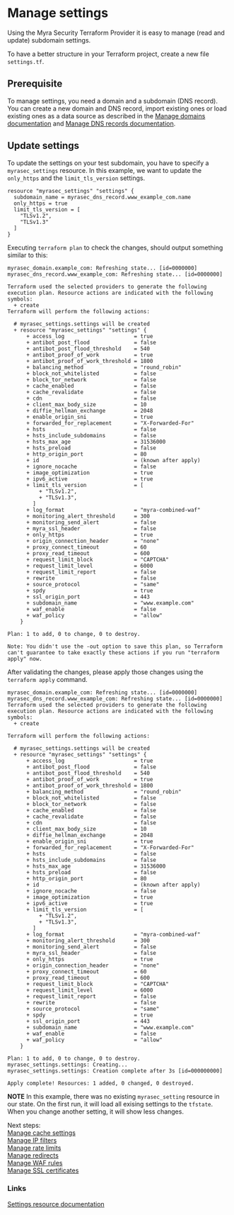 # Manage settings

Using the Myra Security Terraform Provider it is easy to manage (read and update) subdomain settings.

To have a better structure in your Terraform project, create a new file `settings.tf`.

## Prerequisite

To manage settings, you need a domain and a subdomain (DNS record). You can create a new domain and DNS record, import existing ones or load existing ones as a data source as described in the [Manage domains documentation](./domains.md) and [Manage DNS records documentation](./dns_records.md).  


## Update settings
To update the settings on your test subdomain, you have to specify a `myrasec_settings` resource. In this example, we want to update the `only_https` and the `limit_tls_version` settings.
```hcl
resource "myrasec_settings" "settings" {
  subdomain_name = myrasec_dns_record.www_example_com.name
  only_https = true
  limit_tls_version = [
    "TLSv1.2",
    "TLSv1.3"
  ]
}
```
Executing `terraform plan` to check the changes, should output something similar to this:

```
myrasec_domain.example_com: Refreshing state... [id=0000000]
myrasec_dns_record.www_example_com: Refreshing state... [id=0000000]

Terraform used the selected providers to generate the following execution plan. Resource actions are indicated with the following symbols:                                          
  + create                                                                                                                                                                                                                                                                                              
Terraform will perform the following actions:                                                                                                                                       

  # myrasec_settings.settings will be created
  + resource "myrasec_settings" "settings" {
      + access_log                      = true
      + antibot_post_flood              = false
      + antibot_post_flood_threshold    = 540
      + antibot_proof_of_work           = true
      + antibot_proof_of_work_threshold = 1800
      + balancing_method                = "round_robin"
      + block_not_whitelisted           = false
      + block_tor_network               = false
      + cache_enabled                   = false
      + cache_revalidate                = false
      + cdn                             = false
      + client_max_body_size            = 10
      + diffie_hellman_exchange         = 2048
      + enable_origin_sni               = true
      + forwarded_for_replacement       = "X-Forwarded-For"
      + hsts                            = false
      + hsts_include_subdomains         = false
      + hsts_max_age                    = 31536000
      + hsts_preload                    = false
      + http_origin_port                = 80
      + id                              = (known after apply)
      + ignore_nocache                  = false
      + image_optimization              = true
      + ipv6_active                     = true
      + limit_tls_version               = [
          + "TLSv1.2",
          + "TLSv1.3",
        ]
      + log_format                      = "myra-combined-waf"
      + monitoring_alert_threshold      = 300
      + monitoring_send_alert           = false
      + myra_ssl_header                 = false
      + only_https                      = true
      + origin_connection_header        = "none"
      + proxy_connect_timeout           = 60
      + proxy_read_timeout              = 600
      + request_limit_block             = "CAPTCHA"
      + request_limit_level             = 6000
      + request_limit_report            = false
      + rewrite                         = false
      + source_protocol                 = "same"
      + spdy                            = true
      + ssl_origin_port                 = 443
      + subdomain_name                  = "www.example.com"
      + waf_enable                      = false
      + waf_policy                      = "allow"
    }

Plan: 1 to add, 0 to change, 0 to destroy.

Note: You didn't use the -out option to save this plan, so Terraform can't guarantee to take exactly these actions if you run "terraform apply" now.
```

After validating the changes, please apply those changes using the `terraform apply` command.

```
myrasec_domain.example_com: Refreshing state... [id=0000000]
myrasec_dns_record.www_example_com: Refreshing state... [id=0000000]                                                                                                                                                                           
Terraform used the selected providers to generate the following execution plan. Resource actions are indicated with the following symbols:                                          
  + create   
  
Terraform will perform the following actions:

  # myrasec_settings.settings will be created
  + resource "myrasec_settings" "settings" {
      + access_log                      = true
      + antibot_post_flood              = false
      + antibot_post_flood_threshold    = 540
      + antibot_proof_of_work           = true
      + antibot_proof_of_work_threshold = 1800
      + balancing_method                = "round_robin"
      + block_not_whitelisted           = false
      + block_tor_network               = false
      + cache_enabled                   = false
      + cache_revalidate                = false
      + cdn                             = false
      + client_max_body_size            = 10
      + diffie_hellman_exchange         = 2048
      + enable_origin_sni               = true
      + forwarded_for_replacement       = "X-Forwarded-For"
      + hsts                            = false
      + hsts_include_subdomains         = false
      + hsts_max_age                    = 31536000
      + hsts_preload                    = false
      + http_origin_port                = 80
      + id                              = (known after apply)
      + ignore_nocache                  = false
      + image_optimization              = true
      + ipv6_active                     = true
      + limit_tls_version               = [
          + "TLSv1.2",
          + "TLSv1.3",
        ]
      + log_format                      = "myra-combined-waf"
      + monitoring_alert_threshold      = 300
      + monitoring_send_alert           = false
      + myra_ssl_header                 = false
      + only_https                      = true
      + origin_connection_header        = "none"
      + proxy_connect_timeout           = 60
      + proxy_read_timeout              = 600
      + request_limit_block             = "CAPTCHA"
      + request_limit_level             = 6000
      + request_limit_report            = false
      + rewrite                         = false
      + source_protocol                 = "same"
      + spdy                            = true
      + ssl_origin_port                 = 443
      + subdomain_name                  = "www.example.com"
      + waf_enable                      = false
      + waf_policy                      = "allow"
    }

Plan: 1 to add, 0 to change, 0 to destroy.
myrasec_settings.settings: Creating...
myrasec_settings.settings: Creation complete after 3s [id=000000000]

Apply complete! Resources: 1 added, 0 changed, 0 destroyed.
```

**NOTE** In this example, there was no existing `myrasec_setting` resource in our state. On the first run, it will load all exising settings to the `tfstate`. When you change another setting, it will show less changes.

Next steps:  
[Manage cache settings](./cache_settings.md)  
[Manage IP filters](./ip_filters.md)  
[Manage rate limits](./ratelimits.md)  
[Manage redirects](./redirects.md)  
[Manage WAF rules](./waf_rules.md)  
[Manage SSL certificates](./ssl_certificates.md)

### Links
[Settings resource documentation](https://registry.terraform.io/providers/Myra-Security-GmbH/myrasec/latest/docs/resources/settings)
